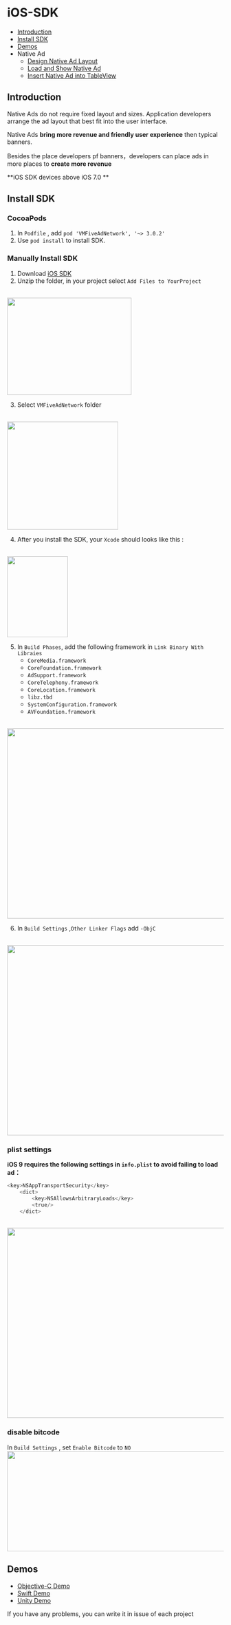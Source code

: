 # iOS-SDK
- [Introduction](https://github.com/VMFive/ios-sdk#introduction)
- [Install SDK](https://github.com/VMFive/ios-sdk#install-sdk)
- [Demos](https://github.com/VMFive/ios-sdk#demos)
- Native Ad
   - [Design Native Ad Layout](https://github.com/VMFive/ios-sdk/blob/master/Documents/NativeAd/NativeAdLayout_EN.md)
   - [Load and Show Native Ad](https://github.com/VMFive/ios-sdk/blob/master/Documents/NativeAd/UseNativeAd_EN.md)
   - [Insert Native Ad into TableView](https://github.com/VMFive/ios-sdk/blob/master/Documents/CellProvider/UseCellProvider_EN.md)

## Introduction

Native Ads do not require fixed layout and sizes. Application developers arrange the ad layout that best fit into the user interface.

Native Ads **bring more revenue and friendly user experience** then typical banners.

Besides the place developers pf banners，developers can place ads in more places to **create more revenue**

**iOS SDK devices above iOS 7.0 **
## Install SDK
### CocoaPods
1. In `Podfile` , add `pod 'VMFiveAdNetwork', '~> 3.0.2'`
2. Use `pod install` to install SDK.

### Manually Install SDK
1. Download [iOS SDK](https://github.com/applauseadn/ios-sdk/releases)
2. Unzip the folder, in your project select `Add Files to YourProject`
<br>
<img src="https://raw.githubusercontent.com/applauseadn/ios-sdk/master/Images/%E8%9E%A2%E5%B9%95%E5%BF%AB%E7%85%A7%202016-05-12%20%E4%B8%8A%E5%8D%8810.02.14.png" width="289" height="226" />

3. Select `VMFiveAdNetwork` folder
<br>
<img src="https://raw.githubusercontent.com/applauseadn/ios-sdk/master/Images/%E8%9E%A2%E5%B9%95%E5%BF%AB%E7%85%A7%202016-05-12%20%E4%B8%8A%E5%8D%8810.08.51.png" width="258" height="251" />

4. After you install the SDK, your `Xcode` should looks like this :
<br>
<img src="https://raw.githubusercontent.com/applauseadn/ios-sdk/master/Images/%E8%9E%A2%E5%B9%95%E5%BF%AB%E7%85%A7%202016-05-12%20%E4%B8%8A%E5%8D%8810.13.53.png" width="141" height="188" />

5. In `Build Phases`, add the following framework in `Link Binary With Libraies` 
	* ```CoreMedia.framework```
	* ```CoreFoundation.framework```
	* ```AdSupport.framework```
	* ```CoreTelephony.framework```
	* ```CoreLocation.framework```
	* ```libz.tbd```
	* ```SystemConfiguration.framework```
	* ```AVFoundation.framework```
<br>
<img src="https://raw.githubusercontent.com/applauseadn/ios-sdk/master/Images/%E8%9E%A2%E5%B9%95%E5%BF%AB%E7%85%A7%202016-05-12%20%E4%B8%8A%E5%8D%8810.23.45.png" width="696" height="442" />

6. In `Build Settings` ,`Other Linker Flags` add `-ObjC`
<br>
<img src="https://raw.githubusercontent.com/applauseadn/ios-sdk/master/Images/%E8%9E%A2%E5%B9%95%E5%BF%AB%E7%85%A7%202016-05-12%20%E4%B8%8A%E5%8D%8810.25.37.png" width="696" height="442" />

### plist settings
**iOS 9 requires the following settings in ```info.plist``` to avoid failing to load ad：**
```Objective-C
<key>NSAppTransportSecurity</key>
	<dict>
		<key>NSAllowsArbitraryLoads</key>
		<true/>
	</dict>
```
<br>
<img src="https://raw.githubusercontent.com/applauseadn/ios-sdk/master/Images/%E8%9E%A2%E5%B9%95%E5%BF%AB%E7%85%A7%202016-05-12%20%E4%B8%8A%E5%8D%8810.29.20.png" width="696" height="442" />

### disable bitcode
In `Build Settings` , set `Enable Bitcode` to `NO`
<br>
<img src="https://raw.githubusercontent.com/applauseadn/ios-sdk/master/Images/%E8%9E%A2%E5%B9%95%E5%BF%AB%E7%85%A7%202016-05-25%20%E4%B8%8A%E5%8D%8810.54.26.png" width="890" height="233" />

## Demos

 - [Objective-C Demo](https://github.com/applauseadn/ios-sdk-demo)
 - [Swift Demo](https://github.com/applauseadn/ios-sdk-demo-swift)
 - [Unity Demo](https://github.com/applauseadn/ios-sdk-demo-unity)

If you have any problems, you can write it in issue of each project
